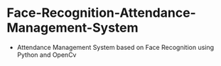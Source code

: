 #  Face-Recognition-Attendance-Management-System
- Attendance Management System based on Face Recognition using Python and OpenCv
